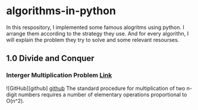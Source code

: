# algorithms-in-python
In this respository, I implemented some famous alogritms using python. I arrange them according to the strategy they use. And for every algorithn, I will explain the problem they try to solve and some relevant resourses.
## 1.0 Divide and Conquer
### Interger Multiplication Problem [Link](https://en.wikipedia.org/wiki/Karatsuba_algorithm)
![GitHub][github]
[github](./images/integer_mult.png)
The standard procedure for multiplication of two n-digit numbers requires a number of elementary operations proportional to O(n^2).
